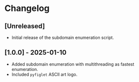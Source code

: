 # Changelog

## [Unreleased]
- Initial release of the subdomain enumeration script.

## [1.0.0] - 2025-01-10
- Added subdomain enumeration with multithreading as fastest enumeration.
- Included `pyfiglet` ASCII art logo.
